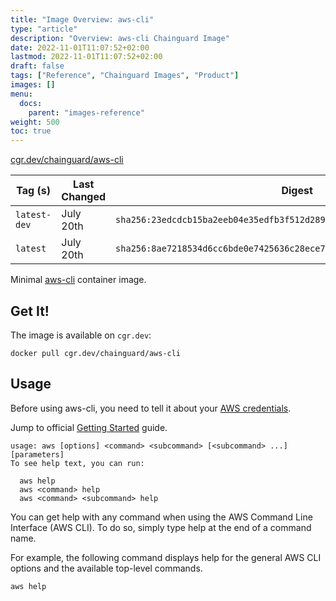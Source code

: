 ```yaml
---
title: "Image Overview: aws-cli"
type: "article"
description: "Overview: aws-cli Chainguard Image"
date: 2022-11-01T11:07:52+02:00
lastmod: 2022-11-01T11:07:52+02:00
draft: false
tags: ["Reference", "Chainguard Images", "Product"]
images: []
menu:
  docs:
    parent: "images-reference"
weight: 500
toc: true
---
```


[cgr.dev/chainguard/aws-cli](https://github.com/chainguard-images/images/tree/main/images/aws-cli)

| Tag (s)       | Last Changed | Digest                                                                    |
|---------------|--------------|---------------------------------------------------------------------------|
|  `latest-dev` | July 20th    | `sha256:23edcdcb15ba2eeb04e35edfb3f512d2891ccf327bbd52a59a126f7d668f5931` |
|  `latest`     | July 20th    | `sha256:8ae7218534d6cc6bde0e7425636c28ece7935c42ffd2a856581a1c2d9ade0d22` |



Minimal [aws-cli](https://github.com/aws/aws-cli) container image.

## Get It!

The image is available on `cgr.dev`:

```
docker pull cgr.dev/chainguard/aws-cli
```

## Usage

Before using aws-cli, you need to tell it about your [AWS credentials](https://github.com/aws/aws-cli/tree/v2#getting-started).

Jump to official [Getting Started](https://docs.aws.amazon.com/cli/latest/userguide/cli-usage-help.html) guide.

```shell
usage: aws [options] <command> <subcommand> [<subcommand> ...] [parameters]
To see help text, you can run:

  aws help
  aws <command> help
  aws <command> <subcommand> help
```

You can get help with any command when using the AWS Command Line Interface (AWS CLI). To do so, simply type help at the end of a command name.

For example, the following command displays help for the general AWS CLI options and the available top-level commands.

```shell
aws help
```


